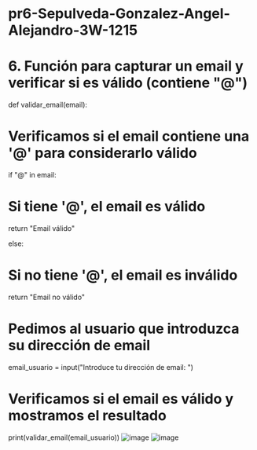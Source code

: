 # pr6-Sepulveda-Gonzalez-Angel-Alejandro-3W-1215

# 6. Función para capturar un email y verificar si es válido (contiene "@")

def validar_email(email):

  # Verificamos si el email contiene una '@' para considerarlo válido
    
  if "@" in email:
        
  # Si tiene '@', el email es válido
    
  return "Email válido"
    
  else:
    
  # Si no tiene '@', el email es inválido
        
  return "Email no válido"

# Pedimos al usuario que introduzca su dirección de email

email_usuario = input("Introduce tu dirección de email: ")

# Verificamos si el email es válido y mostramos el resultado

print(validar_email(email_usuario))
![image](https://github.com/user-attachments/assets/a2868770-4349-4a6e-9713-0fa1c9596969)
![image](https://github.com/user-attachments/assets/e4af6c2d-3d86-4602-8507-0d1fcfffcb29)
